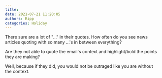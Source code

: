 ```yaml
---
title: 
date: 2021-07-21 11:20:05
authors: Ripp
categories: Holiday
---
```


 There sure are a lot of "..." in their quotes.  How often do you see news articles quoting with so many ...'s in between everything?

Are they not able to quote the email's context and highlight/bold the points they are making?

Well, because if they did, you would not be outraged like you are without the context.